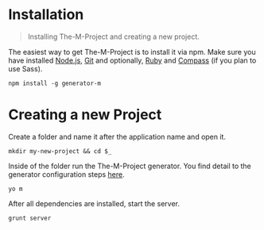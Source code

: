 # Installation
> Installing The-M-Project and creating a new project.

The easiest way to get The-M-Project is to install it via npm. Make sure you have installed [Node.js](http://nodejs.org), [Git](http://git-scm.com/) and optionally, [Ruby](http://www.ruby-lang.org) and [Compass](http://compass-style.org/) (if you plan to use Sass).

```
npm install -g generator-m
```

# Creating a new Project

Create a folder and name it after the application name and open it.

```
mkdir my-new-project && cd $_
```

Inside of the folder run the The-M-Project generator. You find detail to the generator configuration steps [here](the-generator.html).

```
yo m
```

After all dependencies are installed, start the server.

```
grunt server
```